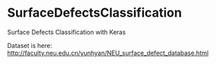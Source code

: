 # SurfaceDefectsClassification
Surface Defects Classification with Keras

Dataset is here: http://faculty.neu.edu.cn/yunhyan/NEU_surface_defect_database.html
